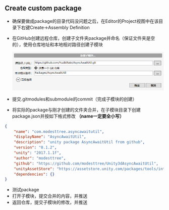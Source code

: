 ## Create custom package

- 确保要做成package的目录代码没问题之后，在Editor的Project视图中在该目录下右键Create->Assembly Definition
- 在GitHub创建远程仓库，创建子文件夹package并命名（保证文件夹是空的），使用仓库地址和本地相对路径创建子模块

  <img alt="Sprite.png" src="assets/add submodule.png" width="500" height="" >
- 提交.gitmodules和submodule的commit（完成子模块的创建）
- 将实际的package与刚才创建的文件夹合并，在子模块目录下创建package.json并按如下格式修改 **（name一定要全小写）**
``` json
{
	"name": "com.modesttree.asyncawaitutil",
	"displayName": "AsyncAwaitUtil",
	"description": "unity package AsyncAwaitUtil from github",
	"version": "0.1.2",
	"unity": "2017.1.1f",
	"author": "modesttree",
	"github": "https://github.com/modesttree/Unity3dAsyncAwaitUtil",
	"unityAssetStore": "https://assetstore.unity.com/packages/tools/integration/async-await-support-101056",
	"dependencies": {}
}
```
- 测试package
- 打开子模块，提交合并的内容，并推送
- 返回仓库，提交子模块的修改，并推送
